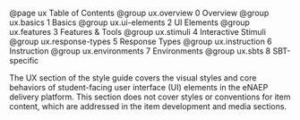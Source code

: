 @page ux Table of Contents
@group ux.overview 0 Overview
@group ux.basics 1 Basics
@group ux.ui-elements 2 UI Elements
@group ux.features 3 Features & Tools
@group ux.stimuli 4 Interactive Stimuli
@group ux.response-types 5 Response Types
@group ux.instruction 6 Instruction
@group ux.environments 7 Environments
@group ux.sbts 8 SBT-specific

The UX section of the style guide covers the visual styles and core behaviors of student-facing user interface (UI) elements in the eNAEP delivery platform. This section does not cover styles or conventions for item content, which are addressed in the item development and media sections.
